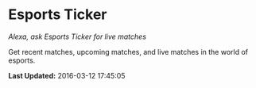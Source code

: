 # Esports Ticker
*Alexa, ask Esports Ticker for live matches*

Get recent matches, upcoming matches, and live matches in the world of esports.

**Last Updated:** 2016-03-12 17:45:05